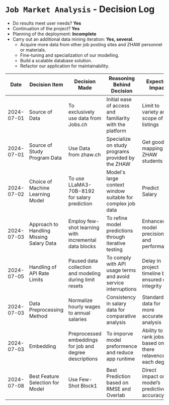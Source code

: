 # `Job Market Analysis` - Decision Log

* Do results meet user needs? **Yes**
* Continuation of the project? **Yes**
* Planning of the deployment: **Incomplete**
* Carry out an additional data mining iteration: **Yes, several.**
    * Acquire more data from other job posting sites and ZHAW personnel or materials.
    * Fine-tuning and specialization of our modelling.
    * Build a scalable database solution.
    * Refactor our application for maintainability.


| Date       | Decision Item                            | Decision Made                                           | Reasoning Behind Decision                                      | Expected Impact                                      | Status      |
|------------|------------------------------------------|---------------------------------------------------------|----------------------------------------------------------------|------------------------------------------------------|-------------|
| 2024-07-01 | Source of Data                           | To exclusively use data from Jobs.ch                    | Initial ease of access and familiarity with the platform       | Limit to variety and scope of job listings           | Done        |
| 2024-07-01 | Source of Study Program Data             | Use Data from zhaw.ch                                   | Specialize on study programs provided by the ZHAW              | Get good mapping for ZHAW students                   | Done        |
| 2024-07-02 | Choice of Machine Learning Model         | To use LLaMA3-70B-8192 for salary prediction            | Model's large context window suitable for complex job data     | Predict Salary                                       | Implemented |
| 2024-07-03 | Approach to Handling Missing Salary Data | Employ few-shot learning with incremental data blocks   | To refine model predictions through iterative testing          | Enhanced model precision and performance             | Completed   |
| 2024-07-05 | Handling of API Rate Limits              | Paused data collection and modeling during limit resets | To comply with API usage terms and avoid service interruptions | Delay in project timeline but ensured data integrity | Completed   |
| 2024-07-03 | Data Preprocessing Method                | Normalize hourly wages to annual salaries               | Consistency in salary data for comparative analysis            | Standardized data for more accurate analysis         | Completed   |
| 2024-07-03 | Embedding                                | Preprocessed embeddings for job and degree descriptions | To imporve model preformence and reduce app runtime            | Ability to rank jobs based on there relavence to each degree       | Completed |
| 2024-07-08 | Best Feature Selection for Model         | Use Few-Shot Block1                                     | Best Prediction based on RMSE and Overlab                      | Direct impact on model’s predictive accuracy         | Implemented |


